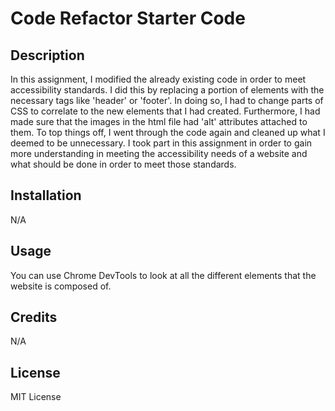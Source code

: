 # Code Refactor Starter Code

## Description 

In this assignment, I modified the already existing code in order to meet accessibility standards. I did this by replacing a portion of elements with the necessary tags like 'header' or 'footer'. In doing so, I had to change parts of CSS to correlate to the new elements that I had created. Furthermore, I had made sure that the images in the html file had 'alt' attributes attached to them. To top things off, I went through the code again and cleaned up what I deemed to be unnecessary. I took part in this assignment in order to gain more understanding in meeting the accessibility needs of a website and what should be done in order to meet those standards. 

## Installation

N/A

## Usage

You can use Chrome DevTools to look at all the different elements that the website is composed of.

## Credits

N/A

## License

MIT License